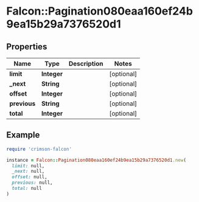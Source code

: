 # Falcon::Pagination080eaa160ef24b9ea15b29a7376520d1

## Properties

| Name | Type | Description | Notes |
| ---- | ---- | ----------- | ----- |
| **limit** | **Integer** |  | [optional] |
| **_next** | **String** |  | [optional] |
| **offset** | **Integer** |  | [optional] |
| **previous** | **String** |  | [optional] |
| **total** | **Integer** |  | [optional] |

## Example

```ruby
require 'crimson-falcon'

instance = Falcon::Pagination080eaa160ef24b9ea15b29a7376520d1.new(
  limit: null,
  _next: null,
  offset: null,
  previous: null,
  total: null
)
```

